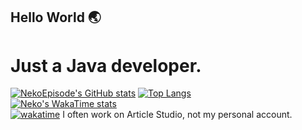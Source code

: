 ## Hello World 🌏
# Just a Java developer.
[![NekoEpisode's GitHub stats](https://github-readme-stats.vercel.app/api?username=NekoEpisode)](https://github.com/anuraghazra/github-readme-stats)
[![Top Langs](https://github-readme-stats.vercel.app/api/top-langs/?username=NekoEpisode&layout=donut)](https://github.com/anuraghazra/github-readme-stats)  
[![Neko's WakaTime stats](https://github-readme-stats.vercel.app/api/wakatime?username=NekoEpisode)](https://github.com/anuraghazra/github-readme-stats)  
[![wakatime](https://wakatime.com/badge/user/32812e73-b550-4288-824d-aea4926aa22e.svg)](https://wakatime.com/@32812e73-b550-4288-824d-aea4926aa22e)
I often work on Article Studio, not my personal account.

